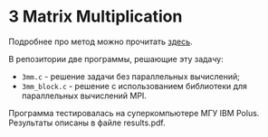# 3 Matrix Multiplication

Подробнее про метод можно прочитать [здесь](https://ru.wikipedia.org/wiki/Алгоритм_умножения_матриц).

В репозитории две программы, решающие эту задачу: 
+ `3mm.c` - решение задачи без параллельных вычислений;
+ `3mm_block.c` - решение с использованием библиотеки для параллельных вычислений MPI.

Программа тестировалась на суперкомпьютере МГУ IBM Polus. Результаты описаны в файле results.pdf.
